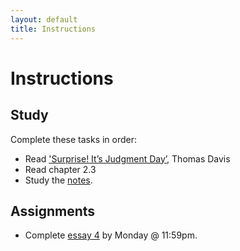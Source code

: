 ```yaml
---
layout: default
title: Instructions
---
```



# Instructions #


## Study

Complete these tasks in order:

+ Read ['Surprise! It’s Judgment Day’,](/Teaching/Examined/God/Surprise.pdf) Thomas Davis
+ Read chapter 2.3
+ Study the [notes](/Teaching/Examined/God/Handout3). 


## Assignments

+ Complete [essay 4](/Teaching/Examined/God/SW3) by Monday @ 11:59pm.